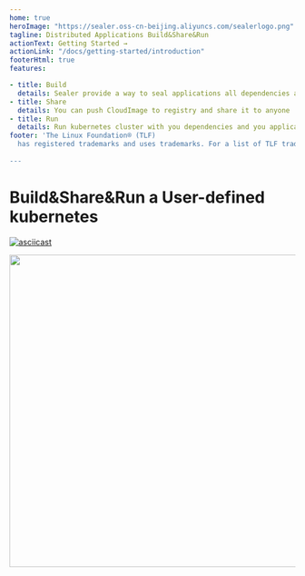 ```yaml
---
home: true
heroImage: "https://sealer.oss-cn-beijing.aliyuncs.com/sealerlogo.png"
tagline: Distributed Applications Build&Share&Run
actionText: Getting Started →
actionLink: "/docs/getting-started/introduction"
footerHtml: true
features:

- title: Build
  details: Sealer provide a way to seal applications all dependencies and kubernetes into CloudImage, Using Kubefile to define whatever you want
- title: Share
  details: You can push CloudImage to registry and share it to anyone
- title: Run
  details: Run kubernetes cluster with you dependencies and you applications in few minute on anywhere 
footer: 'The Linux Foundation® (TLF)
  has registered trademarks and uses trademarks. For a list of TLF trademarks, see [Trademark Usage](https://www.linuxfoundation.org/trademark-usage/)
  
---
```


# Build&Share&Run a User-defined kubernetes

[![asciicast](https://asciinema.org/a/446106.svg)](https://asciinema.org/a/446106?speed=3)


<div align=center>
<img src="https://sealer.oss-cn-beijing.aliyuncs.com/sealerio.png" width="1100" height="550" />
</div>